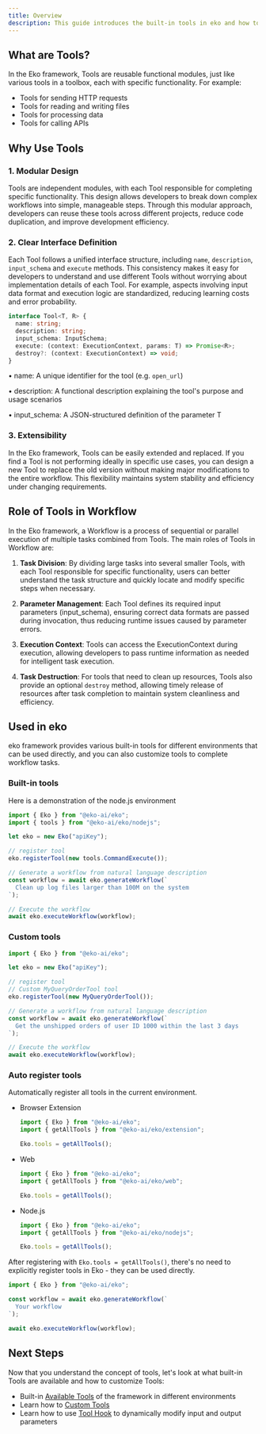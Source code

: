 ```yaml
---
title: Overview
description: This guide introduces the built-in tools in eko and how to customize tools.
---
```


## What are Tools?

In the Eko framework, Tools are reusable functional modules, just like various tools in a toolbox, each with specific functionality. For example:

- Tools for sending HTTP requests
- Tools for reading and writing files
- Tools for processing data 
- Tools for calling APIs

## Why Use Tools

### 1. Modular Design
Tools are independent modules, with each Tool responsible for completing specific functionality. This design allows developers to break down complex workflows into simple, manageable steps. Through this modular approach, developers can reuse these tools across different projects, reduce code duplication, and improve development efficiency.

### 2. Clear Interface Definition
Each Tool follows a unified interface structure, including `name`, `description`, `input_schema` and `execute` methods. This consistency makes it easy for developers to understand and use different Tools without worrying about implementation details of each Tool. For example, aspects involving input data format and execution logic are standardized, reducing learning costs and error probability.

```typescript
interface Tool<T, R> {
  name: string;
  description: string;
  input_schema: InputSchema;
  execute: (context: ExecutionContext, params: T) => Promise<R>;
  destroy?: (context: ExecutionContext) => void;
}
```

• name: A unique identifier for the tool (e.g. `open_url`)

• description: A functional description explaining the tool's purpose and usage scenarios 

• input_schema: A JSON-structured definition of the parameter T

### 3. Extensibility
In the Eko framework, Tools can be easily extended and replaced. If you find a Tool is not performing ideally in specific use cases, you can design a new Tool to replace the old version without making major modifications to the entire workflow. This flexibility maintains system stability and efficiency under changing requirements.

## Role of Tools in Workflow

In the Eko framework, a Workflow is a process of sequential or parallel execution of multiple tasks combined from Tools. The main roles of Tools in Workflow are:

1. **Task Division**: By dividing large tasks into several smaller Tools, with each Tool responsible for specific functionality, users can better understand the task structure and quickly locate and modify specific steps when necessary.

2. **Parameter Management**: Each Tool defines its required input parameters (input_schema), ensuring correct data formats are passed during invocation, thus reducing runtime issues caused by parameter errors.

3. **Execution Context**: Tools can access the ExecutionContext during execution, allowing developers to pass runtime information as needed for intelligent task execution.

4. **Task Destruction**: For tools that need to clean up resources, Tools also provide an optional `destroy` method, allowing timely release of resources after task completion to maintain system cleanliness and efficiency.

## Used in eko

eko framework provides various built-in tools for different environments that can be used directly, and you can also customize tools to complete workflow tasks.

### Built-in tools

Here is a demonstration of the node.js environment

```typescript
import { Eko } from "@eko-ai/eko";
import { tools } from "@eko-ai/eko/nodejs";

let eko = new Eko("apiKey");

// register tool
eko.registerTool(new tools.CommandExecute());

// Generate a workflow from natural language description
const workflow = await eko.generateWorkflow(`
  Clean up log files larger than 100M on the system
`);

// Execute the workflow
await eko.executeWorkflow(workflow);
```

### Custom tools
```typescript
import { Eko } from "@eko-ai/eko";

let eko = new Eko("apiKey");

// register tool
// Custom MyQueryOrderTool tool
eko.registerTool(new MyQueryOrderTool());

// Generate a workflow from natural language description
const workflow = await eko.generateWorkflow(`
  Get the unshipped orders of user ID 1000 within the last 3 days
`);

// Execute the workflow
await eko.executeWorkflow(workflow);
```

### Auto register tools

Automatically register all tools in the current environment.

* Browser Extension
  ```typescript
  import { Eko } from "@eko-ai/eko";
  import { getAllTools } from "@eko-ai/eko/extension";

  Eko.tools = getAllTools();
  ```

* Web
  ```typescript
  import { Eko } from "@eko-ai/eko";
  import { getAllTools } from "@eko-ai/eko/web";

  Eko.tools = getAllTools();
  ```

* Node.js
  ```typescript
  import { Eko } from "@eko-ai/eko";
  import { getAllTools } from "@eko-ai/eko/nodejs";

  Eko.tools = getAllTools();
  ```

After registering with `Eko.tools = getAllTools()`, there's no need to explicitly register tools in Eko - they can be used directly.

```typescript
import { Eko } from "@eko-ai/eko";

const workflow = await eko.generateWorkflow(`
  Your workflow
`);

await eko.executeWorkflow(workflow);
```

## Next Steps

Now that you understand the concept of tools, let's look at what built-in Tools are available and how to customize Tools:

- Built-in [Available Tools](/docs/tools/available.md) of the framework in different environments
- Learn how to [Custom Tools](/docs/tools/custom.md)
- Learn how to use [Tool Hook](/docs/tools/hook.md) to dynamically modify input and output parameters
